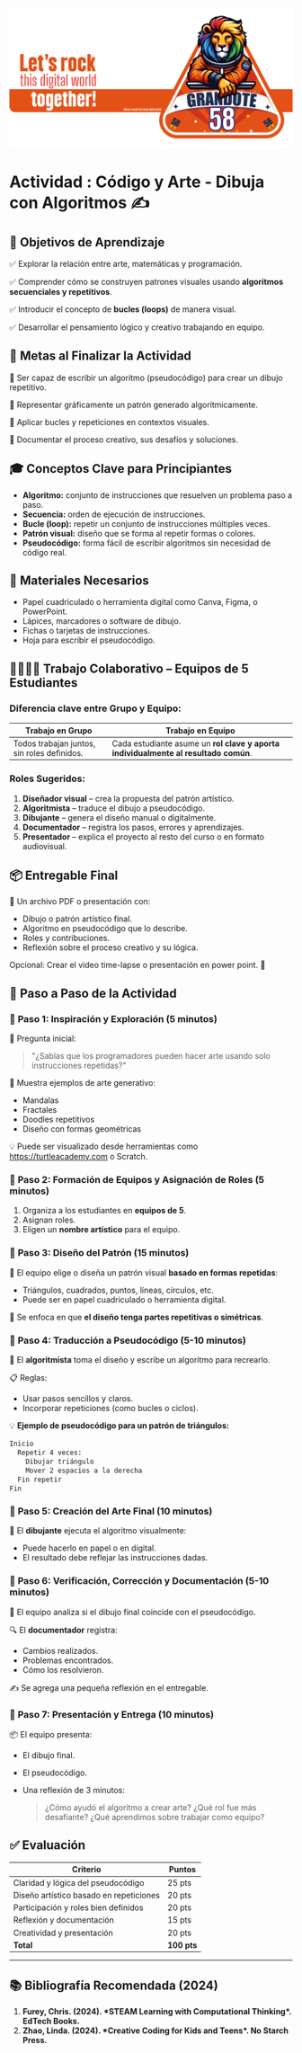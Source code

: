 ![logo](https://github.com/Grandote58/Laravel_Magic/blob/main/Img/LogoGR58_1.png)

# **Actividad : Código y Arte - Dibuja con Algoritmos ✍️**

## 🎯 **Objetivos de Aprendizaje**

✅ Explorar la relación entre arte, matemáticas y programación.

✅ Comprender cómo se construyen patrones visuales usando **algoritmos secuenciales y repetitivos**.

✅ Introducir el concepto de **bucles (loops)** de manera visual.

✅ Desarrollar el pensamiento lógico y creativo trabajando en equipo.

## 🥅 **Metas al Finalizar la Actividad**

🏁 Ser capaz de escribir un algoritmo (pseudocódigo) para crear un dibujo repetitivo.

🏁 Representar gráficamente un patrón generado algorítmicamente.

🏁 Aplicar bucles y repeticiones en contextos visuales.

🏁 Documentar el proceso creativo, sus desafíos y soluciones.

## 🎓 **Conceptos Clave para Principiantes**

- **Algoritmo:** conjunto de instrucciones que resuelven un problema paso a paso.
- **Secuencia:** orden de ejecución de instrucciones.
- **Bucle (loop):** repetir un conjunto de instrucciones múltiples veces.
- **Patrón visual:** diseño que se forma al repetir formas o colores.
- **Pseudocódigo:** forma fácil de escribir algoritmos sin necesidad de código real.

## 🧰 **Materiales Necesarios**

- Papel cuadriculado o herramienta digital como Canva, Figma, o PowerPoint.
- Lápices, marcadores o software de dibujo.
- Fichas o tarjetas de instrucciones.
- Hoja para escribir el pseudocódigo.

## 👨‍👩‍👧‍👦 **Trabajo Colaborativo – Equipos de 5 Estudiantes**

### Diferencia clave entre Grupo y Equipo:

| Trabajo en Grupo                            | Trabajo en Equipo                                            |
| ------------------------------------------- | ------------------------------------------------------------ |
| Todos trabajan juntos, sin roles definidos. | Cada estudiante asume un **rol clave y aporta individualmente al resultado común**. |

### Roles Sugeridos:

1. **Diseñador visual** – crea la propuesta del patrón artístico.
2. **Algoritmista** – traduce el dibujo a pseudocódigo.
3. **Dibujante** – genera el diseño manual o digitalmente.
4. **Documentador** – registra los pasos, errores y aprendizajes.
5. **Presentador** – explica el proyecto al resto del curso o en formato audiovisual.

## 📦 **Entregable Final**

📄 Un archivo PDF o presentación con:

- Dibujo o patrón artístico final.
- Algoritmo en pseudocódigo que lo describe.
- Roles y contribuciones.
- Reflexión sobre el proceso creativo y su lógica.

Opcional: Crear el video time-lapse o presentación en power point. 🎥

## 🧭 **Paso a Paso de la Actividad**

### 🔹 **Paso 1: Inspiración y Exploración (5 minutos)**

💬 Pregunta inicial:

> "¿Sabías que los programadores pueden hacer arte usando solo instrucciones repetidas?"

📸 Muestra ejemplos de arte generativo:

- Mandalas
- Fractales
- Doodles repetitivos
- Diseño con formas geométricas

💡 Puede ser visualizado desde herramientas como https://turtleacademy.com o Scratch.

### 🔹 **Paso 2: Formación de Equipos y Asignación de Roles (5 minutos)**

1. Organiza a los estudiantes en **equipos de 5**.
2. Asignan roles.
3. Eligen un **nombre artístico** para el equipo.

### 🔹 **Paso 3: Diseño del Patrón (15 minutos)**

🎨 El equipo elige o diseña un patrón visual **basado en formas repetidas**:

- Triángulos, cuadrados, puntos, líneas, círculos, etc.
- Puede ser en papel cuadriculado o herramienta digital.

🔁 Se enfoca en que **el diseño tenga partes repetitivas o simétricas**.

### 🔹 **Paso 4: Traducción a Pseudocódigo (5-10 minutos)**

🧠 El **algoritmista** toma el diseño y escribe un algoritmo para recrearlo.

📋 Reglas:

- Usar pasos sencillos y claros.
- Incorporar repeticiones (como bucles o ciclos).

💡 **Ejemplo de pseudocódigo para un patrón de triángulos:**

```
Inicio
  Repetir 4 veces:
    Dibujar triángulo
    Mover 2 espacios a la derecha
  Fin repetir
Fin
```

### 🔹 **Paso 5: Creación del Arte Final (10 minutos)**

🎨 El **dibujante** ejecuta el algoritmo visualmente:

- Puede hacerlo en papel o en digital.
- El resultado debe reflejar las instrucciones dadas.

### 🔹 **Paso 6: Verificación, Corrección y Documentación (5-10 minutos)**

🧪 El equipo analiza si el dibujo final coincide con el pseudocódigo.

 🔍 El **documentador** registra:

- Cambios realizados.
- Problemas encontrados.
- Cómo los resolvieron.

✍️ Se agrega una pequeña reflexión en el entregable.

### 🔹 **Paso 7: Presentación y Entrega (10 minutos)**

📦 El equipo presenta:

- El dibujo final.

- El pseudocódigo.

- Una reflexión de 3 minutos:

  

  > ¿Cómo ayudó el algoritmo a crear arte?
  >  ¿Qué rol fue más desafiante?
  >  ¿Qué aprendimos sobre trabajar como equipo?

## ✅ **Evaluación**

| Criterio                                | Puntos      |
| --------------------------------------- | ----------- |
| Claridad y lógica del pseudocódigo      | 25 pts      |
| Diseño artístico basado en repeticiones | 20 pts      |
| Participación y roles bien definidos    | 20 pts      |
| Reflexión y documentación               | 15 pts      |
| Creatividad y presentación              | 20 pts      |
| **Total**                               | **100 pts** |

------

## 📚 **Bibliografía Recomendada (2024)**

1. **Furey, Chris. (2024). \*STEAM Learning with Computational Thinking\*. EdTech Books.**
2. **Zhao, Linda. (2024). \*Creative Coding for Kids and Teens\*. No Starch Press.**